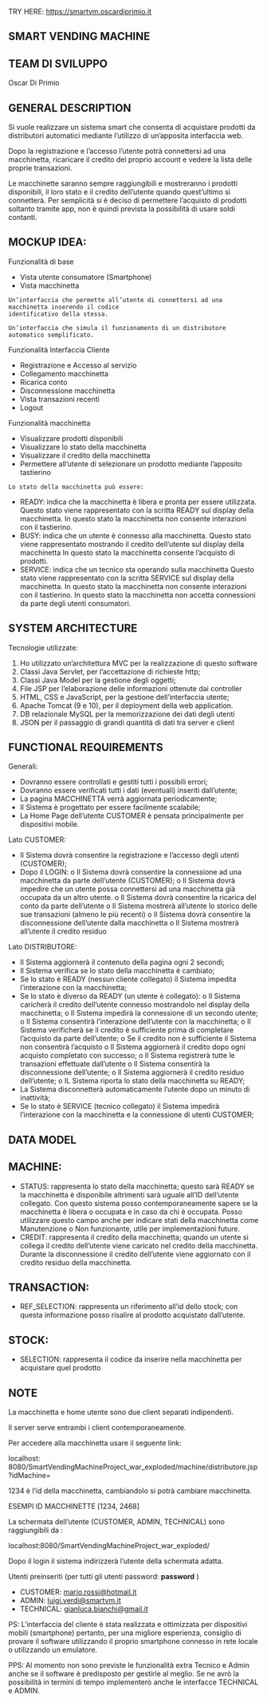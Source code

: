 TRY HERE: https://smartvm.oscardiprimio.it

## SMART VENDING MACHINE

## TEAM DI SVILUPPO

Oscar Di Primio 

## GENERAL DESCRIPTION

Si vuole realizzare un sistema smart che consenta di acquistare prodotti da distributori
automatici mediante l’utilizzo di un’apposita interfaccia web.

Dopo la registrazione e l’accesso l’utente potrà connettersi ad una macchinetta, ricaricare il
credito del proprio account e vedere la lista delle proprie transazioni.

Le macchinette saranno sempre raggiungibili e mostreranno i prodotti disponibili, il loro stato e
il credito dell’utente quando quest’ultimo si connetterà. Per semplicità si è deciso di permettere
l’acquisto di prodotti soltanto tramite app, non è quindi prevista la possibilità di usare soldi
contanti.

## MOCKUP IDEA:

Funzionalità di base

- Vista utente consumatore (Smartphone)
- Vista macchinetta

```
Un’interfaccia che permette all’utente di connettersi ad una macchinetta inserendo il codice
identificativo della stessa.
```
```
Un’interfaccia che simula il funzionamento di un distributore automatico semplificato.
```

Funzionalità Interfaccia Cliente

- Registrazione e Accesso al servizio
- Collegamento macchinetta
- Ricarica conto
- Disconnessione macchinetta
- Vista transazioni recenti
- Logout

Funzionalità macchinetta

- Visualizzare prodotti disponibili
- Visualizzare lo stato della macchinetta
- Visualizzare il credito della macchinetta
- Permettere all’utente di selezionare un prodotto mediante l’apposito tastierino

```
Lo stato della macchinetta può essere:
```
- READY: indica che la macchinetta è libera e pronta per essere utilizzata.
    Questo stato viene rappresentato con la scritta READY sul display della macchinetta.
    In questo stato la macchinetta non consente interazioni con il tastierino.
- BUSY: indica che un utente è connesso alla macchinetta.
    Questo stato viene rappresentato mostrando il credito dell’utente sul display della
    macchinetta
    In questo stato la macchinetta consente l’acquisto di prodotti.
- SERVICE: indica che un tecnico sta operando sulla macchinetta
    Questo stato viene rappresentato con la scritta SERVICE sul display della macchinetta.
    In questo stato la macchinetta non consente interazioni con il tastierino.
    In questo stato la macchinetta non accetta connessioni da parte degli utenti
    consumatori.

## SYSTEM ARCHITECTURE

Tecnologie utilizzate:

1. Ho utilizzato un’architettura MVC per la realizzazione di questo software
2. Classi Java Servlet, per l’accettazione di richieste http;
3. Classi Java Model per la gestione degli oggetti;
4. File JSP per l’elaborazione delle informazioni ottenute dai controller
5. HTML, CSS e JavaScript, per la gestione dell’interfaccia utente;
6. Apache Tomcat (9 e 10), per il deployment della web application.
7. DB relazionale MySQL per la memorizzazione dei dati degli utenti
8. JSON per il passaggio di grandi quantità di dati tra server e client


## FUNCTIONAL REQUIREMENTS

Generali:

- Dovranno essere controllati e gestiti tutti i possibili errori;
- Dovranno essere verificati tutti i dati (eventuali) inseriti dall’utente;
- La pagina MACCHINETTA verrà aggiornata periodicamente;
- Il Sistema è progettato per essere facilmente scalabile;
- La Home Page dell’utente CUSTOMER è pensata principalmente per dispositivi
    mobile.

Lato CUSTOMER:

- Il Sistema dovrà consentire la registrazione e l’accesso degli utenti (CUSTOMER);
- Dopo il LOGIN:
    o Il Sistema dovrà consentire la connessione ad una macchinetta da parte
       dell’utente (CUSTOMER);
    o Il Sistema dovrà impedire che un utente possa connettersi ad una macchinetta
       già occupata da un altro utente.
    o Il Sistema dovrà consentire la ricarica del conto da parte dell’utente
    o Il Sistema mostrerà all’utente lo storico delle sue transazioni (almeno le più
       recenti)
    o Il Sistema dovrà consentire la disconnessione dell’utente dalla macchinetta
    o Il Sistema mostrerà all’utente il credito residuo

Lato DISTRIBUTORE:

- Il Sistema aggiornerà il contenuto della pagina ogni 2 secondi;
- Il Sistema verifica se lo stato della macchinetta è cambiato;
- Se lo stato è READY (nessun cliente collegato) il Sistema impedita l’interazione con la
    macchinetta;
- Se lo stato è diverso da READY (un utente è collegato):
    o Il Sistema caricherà il credito dell’utente connesso mostrandolo nel display
       della macchinetta;
    o Il Sistema impedirà la connessione di un secondo utente;
    o Il Sistema consentirà l’interazione dell’utente con la macchinetta;
    o Il Sistema verificherà se il credito è sufficiente prima di completare l’acquisto
       da parte dell’utente;
    o Se il credito non è sufficiente il Sistema non consentirà l’acquisto
    o Il Sistema aggiornerà il credito dopo ogni acquisto completato con successo;
    o Il Sistema registrerà tutte le transazioni effettuate dall’utente
    o Il Sistema consentirà la disconnessione dell’utente;
    o Il Sistema aggiornerà il credito residuo dell’utente;
    o IL Sistema riporta lo stato della macchinetta su READY;
- La Sistema disconnetterà automaticamente l’utente dopo un minuto di inattività;
- Se lo stato è SERVICE (tecnico collegato) il Sistema impedirà l’interazione con la
    macchinetta e la connessione di utenti CUSTOMER;


## DATA MODEL

## MACHINE:

- STATUS: rappresenta lo stato della macchinetta; questo sarà READY se la
    macchinetta è disponibile altrimenti sarà uguale all’ID dell’utente collegato.
    Con questo sistema posso contemporaneamente sapere se la macchinetta è libera o
    occupata e in caso da chi è occupata.
    Posso utilizzare questo campo anche per indicare stati della macchinetta come
    Manutenzione o Non funzionante, utile per implementazioni future.
- CREDIT: rappresenta il credito della macchinetta; quando un utente si collega il credito
    dell’utente viene caricato nel credito della macchinetta.
    Durante la disconnessione il credito dell’utente viene aggiornato con il credito residuo
    della macchinetta.

## TRANSACTION:

- REF_SELECTION: rappresenta un riferimento all’id dello stock; con questa
    informazione posso risalire al prodotto acquistato dall’utente.

## STOCK:

- SELECTION: rappresenta il codice da inserire nella macchinetta per acquistare quel
    prodotto


## NOTE

La macchinetta e home utente sono due client separati indipendenti.

Il server serve entrambi i client contemporaneamente.

Per accedere alla macchinetta usare il seguente link:

localhost: 8080/SmartVendingMachineProject_war_exploded/machine/distributore.jsp?idMachine=

1234 è l’id della macchinetta, cambiandolo si potrà cambiare macchinetta.

ESEMPI ID MACCHINETTE [1234, 2468]

La schermata dell’utente (CUSTOMER, ADMIN, TECHNICAL) sono raggiungibili da :

localhost:8080/SmartVendingMachineProject_war_exploded/

Dopo il login il sistema indirizzerà l’utente della schermata adatta.

Utenti preinseriti (per tutti gli utenti password: **password** )

- CUSTOMER: mario.rossi@hotmail.it
- ADMIN: luigi.verdi@smartvm.it
- TECHNICAL: gianluca.bianchi@gmail.it

PS: L’interfaccia del cliente è stata realizzata e ottimizzata per dispositivi mobili (smartphone)
pertanto, per una migliore esperienza, consiglio di provare il software utilizzando il proprio
smartphone connesso in rete locale o utilizzando un emulatore.

PPS: Al momento non sono previste le funzionalità extra Tecnico e Admin anche se il software
è predisposto per gestirle al meglio. Se ne avrò la possibilità in termini di tempo implementerò
anche le interfacce TECHNICAL e ADMIN.



